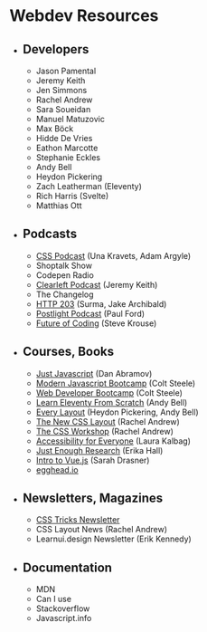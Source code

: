 # Webdev Resources

- ## Developers 
    - Jason Pamental
    - Jeremy Keith
    - Jen Simmons
    - Rachel Andrew
    - Sara Soueidan
    - Manuel Matuzovic
    - Max Böck
    - Hidde De Vries
    - Eathon Marcotte
    - Stephanie Eckles
    - Andy Bell
    - Heydon Pickering
    - Zach Leatherman (Eleventy)
    - Rich Harris (Svelte)
    - Matthias Ott
- ## Podcasts
    - [CSS Podcast](https://thecsspodcast.libsyn.com/) (Una Kravets, Adam Argyle)
    - Shoptalk Show
    - Codepen Radio
    - [Clearleft Podcast](https://podcast.clearleft.com/) (Jeremy Keith)
    - The Changelog
    - [HTTP 203](https://developers.google.com/web/shows/http203/podcast) (Surma, Jake Archibald)
    - [Postlight Podcast](https://postlight.com/podcast) (Paul Ford)
    - [Future of Coding](https://futureofcoding.org/episodes/) (Steve Krouse)
- ## Courses, Books
    - [Just Javascript](https://justjavascript.com/) (Dan Abramov)
    - [Modern Javascript Bootcamp](https://www.udemy.com/course/javascript-beginners-complete-tutorial) (Colt Steele)
    - [Web Developer Bootcamp](https://www.udemy.com/course/the-web-developer-bootcamp) (Colt Steele)
    - [Learn Eleventy From Scratch](https://piccalil.li/course/learn-eleventy-from-scratch) (Andy Bell)
    - [Every Layout](https://every-layout.dev/) (Heydon Pickering, Andy Bell)
    - [The New CSS Layout](https://abookapart.com/products/the-new-css-layout) (Rachel Andrew)
    - [The CSS Workshop](https://thecssworkshop.com/) (Rachel Andrew)
    - [Accessibility for Everyone](https://abookapart.com/products/accessibility-for-everyone) (Laura Kalbag)
    - [Just Enough Research](https://abookapart.com/products/just-enough-research) (Erika Hall)
    - [Intro to Vue.js](https://css-tricks.com/intro-to-vue-1-rendering-directives-events/) (Sarah Drasner)
    - [egghead.io](https://egghead.io/)
- ## Newsletters, Magazines
    - [CSS Tricks Newsletter](https://css-tricks.com/newsletter/246-communication-is-key/)
    - CSS Layout News (Rachel Andrew)
    - Learnui.design Newsletter (Erik Kennedy)
- ## Documentation
    - MDN
    - Can I use
    - Stackoverflow
    - Javascript.info
